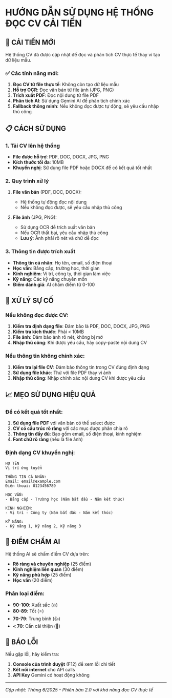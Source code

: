 # HƯỚNG DẪN SỬ DỤNG HỆ THỐNG ĐỌC CV CẢI TIẾN

## 🚀 CẢI TIẾN MỚI

Hệ thống CV đã được cập nhật để đọc và phân tích CV thực tế thay vì tạo dữ liệu mẫu.

### ✅ Các tính năng mới:

1. **Đọc CV từ file thực tế**: Không còn tạo dữ liệu mẫu
2. **Hỗ trợ OCR**: Đọc văn bản từ file ảnh (JPG, PNG)
3. **Trích xuất PDF**: Đọc nội dung từ file PDF
4. **Phân tích AI**: Sử dụng Gemini AI để phân tích chính xác
5. **Fallback thông minh**: Nếu không đọc được tự động, sẽ yêu cầu nhập thủ công

## 📋 CÁCH SỬ DỤNG

### 1. Tải CV lên hệ thống
- **File được hỗ trợ**: PDF, DOC, DOCX, JPG, PNG
- **Kích thước tối đa**: 10MB
- **Khuyến nghị**: Sử dụng file PDF hoặc DOCX để có kết quả tốt nhất

### 2. Quy trình xử lý
1. **File văn bản** (PDF, DOC, DOCX):
   - Hệ thống tự động đọc nội dung
   - Nếu không đọc được, sẽ yêu cầu nhập thủ công

2. **File ảnh** (JPG, PNG):
   - Sử dụng OCR để trích xuất văn bản
   - Nếu OCR thất bại, yêu cầu nhập thủ công
   - **Lưu ý**: Ảnh phải rõ nét và chữ dễ đọc

### 3. Thông tin được trích xuất
- **Thông tin cá nhân**: Họ tên, email, số điện thoại
- **Học vấn**: Bằng cấp, trường học, thời gian
- **Kinh nghiệm**: Vị trí, công ty, thời gian làm việc
- **Kỹ năng**: Các kỹ năng chuyên môn
- **Điểm đánh giá**: AI chấm điểm từ 0-100

## 🔧 XỬ LÝ SỰ CỐ

### Nếu không đọc được CV:
1. **Kiểm tra định dạng file**: Đảm bảo là PDF, DOC, DOCX, JPG, PNG
2. **Kiểm tra kích thước**: Phải < 10MB
3. **File ảnh**: Đảm bảo ảnh rõ nét, không bị mờ
4. **Nhập thủ công**: Khi được yêu cầu, hãy copy-paste nội dung CV

### Nếu thông tin không chính xác:
1. **Kiểm tra lại file CV**: Đảm bảo thông tin trong CV đúng định dạng
2. **Sử dụng file khác**: Thử với file PDF thay vì ảnh
3. **Nhập thủ công**: Nhập chính xác nội dung CV khi được yêu cầu

## 📈 MẸO SỬ DỤNG HIỆU QUẢ

### Để có kết quả tốt nhất:
1. **Sử dụng file PDF** với văn bản có thể select được
2. **CV có cấu trúc rõ ràng** với các mục được phân chia rõ
3. **Thông tin đầy đủ**: Bao gồm email, số điện thoại, kinh nghiệm
4. **Font chữ rõ ràng** (nếu là file ảnh)

### Định dạng CV khuyến nghị:
```
HỌ TÊN
Vị trí ứng tuyển

THÔNG TIN CÁ NHÂN:
Email: email@example.com
Điện thoại: 0123456789

HỌC VẤN:
- Bằng cấp - Trường học (Năm bắt đầu - Năm kết thúc)

KINH NGHIỆM:
- Vị trí - Công ty (Năm bắt đầu - Năm kết thúc)

KỸ NĂNG:
- Kỹ năng 1, Kỹ năng 2, Kỹ năng 3
```

## 🎯 ĐIỂM CHẤM AI

Hệ thống AI sẽ chấm điểm CV dựa trên:
- **Rõ ràng và chuyên nghiệp** (25 điểm)
- **Kinh nghiệm liên quan** (30 điểm)
- **Kỹ năng phù hợp** (25 điểm)
- **Học vấn** (20 điểm)

### Phân loại điểm:
- **90-100**: Xuất sắc (🔥)
- **80-89**: Tốt (⭐)
- **70-79**: Trung bình (👍)
- **< 70**: Cần cải thiện (📝)

## 🐛 BÁO LỖI

Nếu gặp lỗi, hãy kiểm tra:
1. **Console của trình duyệt** (F12) để xem lỗi chi tiết
2. **Kết nối internet** cho API calls
3. **API Key** Gemini có hoạt động không

---

*Cập nhật: Tháng 6/2025 - Phiên bản 2.0 với khả năng đọc CV thực tế*
